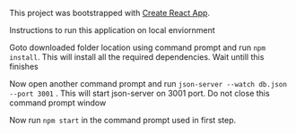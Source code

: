 This project was bootstrapped with [Create React App](https://github.com/facebook/create-react-app).

Instructions to run this application on local enviornment 

Goto downloaded folder location using command prompt and run `npm install`. This will install all the required dependencies. Wait untill this finishes

Now open another command prompt and run `json-server --watch db.json --port 3001` . This will start json-server on 3001 port. Do not close this command prompt window

Now run `npm start` in the command prompt used in first step.
